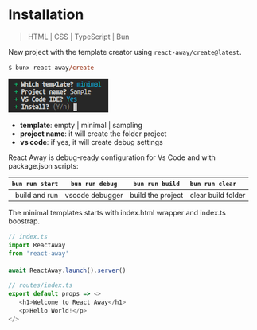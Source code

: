 <style>@import url(creation.css);</style> 

# Installation

> HTML | CSS | TypeScript | Bun

New project with the template creator using `react-away/create@latest`. 

```ps
$ bunx react-away/create 
```


<aside id='cli' cols='3:5'>

<img src='../@assets/img/cli-tool-min.png'>

* **template**: empty | minimal | sampling
* **project name**: it will create the folder project
* **vs code**: if yes, it will create debug settings

</aside>

React Away is debug-ready configuration for Vs Code and with package.json scripts:

<section scripts>

| `bun run start` | `bun run debug` |  `bun run build`  | `bun run clear`    |
| --------------: | :-------------: | :---------------: | :----------------- |
|   build and run | vscode debugger | build the project | clear build folder |

</section>

The minimal templates starts with index.html wrapper and index.ts boostrap.

<aside cols='2'>

```typescript
// index.ts
import ReactAway 
from 'react-away'

await ReactAway.launch().server()  
```

```ts
// routes/index.ts
export default props => <>
   <h1>Welcome to React Away</h1>
   <p>Hello World!</p>
</>
```

</aside>

